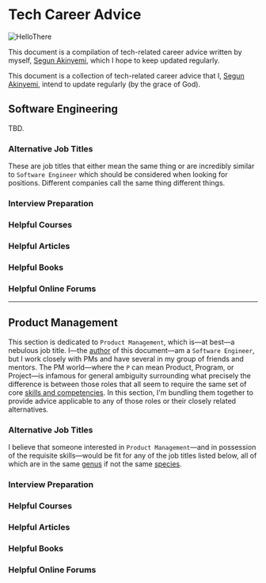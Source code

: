 # Tech Career Advice

![HelloThere](/images/hellothere-obiwan.gif)

This document is a compilation of tech-related career advice written by myself, [Segun Akinyemi](https://segunakinyemi.com/), which I hope to keep updated regularly.

This document is a collection of tech-related career advice that I, [Segun Akinyemi](https://segunakinyemi.com/), intend to update regularly (by the grace of God).

## Software Engineering

TBD.

### Alternative Job Titles

These are job titles that either mean the same thing or are incredibly similar to `Software Engineer` which should be considered when looking for positions. Different companies call the same thing different things.

### Interview Preparation

### Helpful Courses

### Helpful Articles

### Helpful Books

### Helpful Online Forums

---

## Product Management

This section is dedicated to `Product Management`, which is—at best—a nebulous job title. I—the [author](https://www.linkedin.com/in/segunakinyemi/) of this document—am a `Software Engineer`, but I work closely with PMs and have several in my group of friends and mentors. The PM world—where the `P` can mean Product, Program, or Project—is infamous for general ambiguity surrounding what precisely the difference is between those roles that all seem to require the same set of core [skills and competencies](/images/pm-skills.png). In this section, I'm bundling them together to provide advice applicable to any of those roles or their closely related alternatives.

### Alternative Job Titles

 I believe that someone interested in `Product Management`—and in possession of the requisite skills—would be fit for any of the job titles listed below, all of which are in the same [genus](https://en.wikipedia.org/wiki/Genus) if not the same [species](https://en.wikipedia.org/wiki/Species).

### Interview Preparation

### Helpful Courses

### Helpful Articles

### Helpful Books

### Helpful Online Forums
